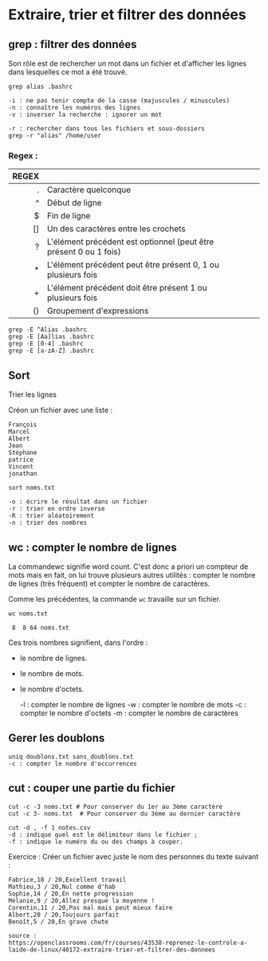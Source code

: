 # Extraire, trier et filtrer des données



## grep : filtrer des données

Son rôle est de rechercher un mot dans un fichier et d'afficher les lignes dans lesquelles ce mot a été trouvé.

    grep alias .bashrc
    
    -i : ne pas tenir compte de la casse (majuscules / minuscules)
    -n : connaître les numéros des lignes
    -v : inverser la recherche : ignorer un mot
   
    -r : rechercher dans tous les fichiers et sous-dossiers 
    grep -r "alias" /home/user

### Regex :

| REGEX |   |  |                   |
|--------:|----------------------------|:--------------------:|:------------------|
| . | Caractère quelconque |
| ^ | Début de ligne |
| $ | Fin de ligne |
| [] | Un des caractères entre les crochets |
| ? | L'élément précédent est optionnel (peut être présent 0 ou 1 fois) |
| * | L'élément précédent peut être présent 0, 1 ou plusieurs fois |
| + | L'élément précédent doit être présent 1 ou plusieurs fois | 
| () | Groupement d'expressions |

    grep -E ^Alias .bashrc
    grep -E [Aa]lias .bashrc
    grep -E [0-4] .bashrc
    grep -E [a-zA-Z] .bashrc


## Sort 

Trier les lignes

Créon un fichier avec une liste :
```
François
Marcel
Albert
Jean
Stéphane
patrice
Vincent
jonathan
```

    sort noms.txt 

    -o : écrire le résultat dans un fichier
    -r : trier en ordre inverse
    -R : trier aléatoirement
    -n : trier des nombres


## wc : compter le nombre de lignes

La commandewc signifie word count. 
C'est donc a priori un compteur de mots mais en fait, on lui trouve plusieurs autres utilités : compter le nombre de lignes (très fréquent) et compter le nombre de caractères.

Comme les précédentes, la commande ```wc``` travaille sur un fichier.

```
wc noms.txt 

 8  8 64 noms.txt
```
Ces trois nombres signifient, dans l'ordre :

- le nombre de lignes.
- le nombre de mots.
- le nombre d'octets.


    -l : compter le nombre de lignes
    -w : compter le nombre de mots
    -c : compter le nombre d'octets
    -m : compter le nombre de caractères
    
## Gerer les doublons

    uniq doublons.txt sans_doublons.txt
    -c : compter le nombre d'occurrences
    
## cut : couper une partie du fichier


    cut -c -3 noms.txt # Pour conserver du 1er au 3ème caractère
    cut -c 3- noms.txt  # Pour conserver du 3ème au dernier caractère
    
    cut -d , -f 1 notes.csv
    -d : indique quel est le délimiteur dans le fichier ;
    -f : indique le numéro du ou des champs à couper.
    
    

 
Exercice :
Créer un fichier avec juste le nom des personnes du texte suivant : 
```text
Fabrice,18 / 20,Excellent travail
Mathieu,3 / 20,Nul comme d'hab
Sophie,14 / 20,En nette progression
Mélanie,9 / 20,Allez presque la moyenne !
Corentin,11 / 20,Pas mal mais peut mieux faire
Albert,20 / 20,Toujours parfait
Benoît,5 / 20,En grave chute
```

    
```
source :
https://openclassrooms.com/fr/courses/43538-reprenez-le-controle-a-laide-de-linux/40172-extraire-trier-et-filtrer-des-donnees
```